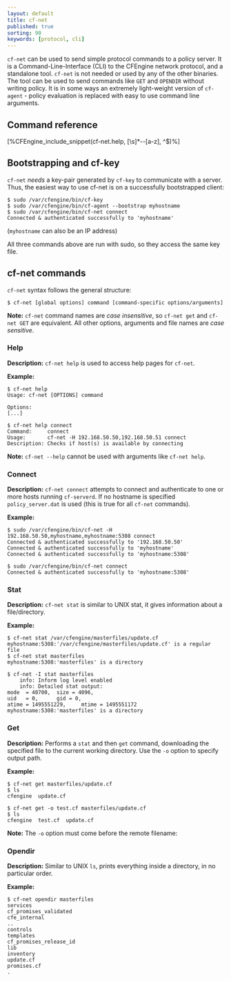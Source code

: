```yaml
---
layout: default
title: cf-net
published: true
sorting: 90
keywords: [protocol, cli]
---
```


`cf-net` can be used to send simple protocol commands to a policy server.
It is a Command-Line-Interface (CLI) to the CFEngine network protocol, and a standalone tool.
`cf-net` is not needed or used by any of the other binaries.
The tool can be used to send commands like `GET` and `OPENDIR` without writing policy.
It is in some ways an extremely light-weight version of `cf-agent` - policy evaluation is replaced with easy to use command line arguments.

## Command reference ##

[%CFEngine_include_snippet(cf-net.help, [\s]*--[a-z], ^$)%]

<!-- ** <- Terminate syntax highlighting of weird regex -->

## Bootstrapping and cf-key

`cf-net` *needs* a key-pair generated by `cf-key` to communicate with a server.
Thus, the easiest way to use cf-net is on a successfully bootstrapped client:

```console
$ sudo /var/cfengine/bin/cf-key
$ sudo /var/cfengine/bin/cf-agent --bootstrap myhostname
$ sudo /var/cfengine/bin/cf-net connect
Connected & authenticated successfully to 'myhostname'
```

(`myhostname` can also be an IP address)

All three commands above are run with sudo, so they access the same key file.

## cf-net commands
`cf-net` syntax follows the general structure:

```console
$ cf-net [global options] command [command-specific options/arguments]
```

**Note:** `cf-net` command names are *case insensitive*, so `cf-net get` and `cf-net GET` are equivalent.
All other options, arguments and file names are *case sensitive*.

### Help
**Description:** `cf-net help` is used to access help pages for `cf-net`.

**Example:**

```console
$ cf-net help
Usage: cf-net [OPTIONS] command

Options:
[...]
```

```console
$ cf-net help connect
Command:     connect
Usage:       cf-net -H 192.168.50.50,192.168.50.51 connect
Description: Checks if host(s) is available by connecting
```

**Note:** `cf-net --help` cannot be used with arguments like `cf-net help`.

### Connect
**Description:** `cf-net connect` attempts to connect and authenticate to one or more hosts running `cf-serverd`.
If no hostname is specified `policy_server.dat` is used (this is true for all `cf-net` commands).

**Example:**

```console
$ sudo /var/cfengine/bin/cf-net -H 192.168.50.50,myhostname,myhostname:5308 connect
Connected & authenticated successfully to '192.168.50.50'
Connected & authenticated successfully to 'myhostname'
Connected & authenticated successfully to 'myhostname:5308'
```

```console
$ sudo /var/cfengine/bin/cf-net connect
Connected & authenticated successfully to 'myhostname:5308'
```

### Stat
**Description:** `cf-net stat` is similar to UNIX stat, it gives information about a file/directory.

**Example:**

```console
$ cf-net stat /var/cfengine/masterfiles/update.cf
myhostname:5308:'/var/cfengine/masterfiles/update.cf' is a regular file
$ cf-net stat masterfiles
myhostname:5308:'masterfiles' is a directory
```

```console
$ cf-net -I stat masterfiles
    info: Inform log level enabled
    info: Detailed stat output:
mode  = 40700,  size = 4096,
uid   = 0,      gid = 0,
atime = 1495551229,     mtime = 1495551172
myhostname:5308:'masterfiles' is a directory
```

### Get
**Description:** Performs a `stat` and then `get` command, downloading the specified file to the current working directory.
Use the `-o` option to specify output path.

**Example:**

```console
$ cf-net get masterfiles/update.cf
$ ls
cfengine  update.cf
```

```console
$ cf-net get -o test.cf masterfiles/update.cf
$ ls
cfengine  test.cf  update.cf
```

**Note:** The `-o` option must come before the remote filename:

### Opendir
**Description:** Similar to UNIX `ls`, prints everything inside a directory, in no particular order.

**Example:**

```console
$ cf-net opendir masterfiles
services
cf_promises_validated
cfe_internal
..
controls
templates
cf_promises_release_id
lib
inventory
update.cf
promises.cf
.
```
